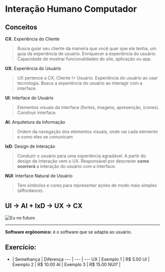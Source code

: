 # Interação Humano Computador
 
 ## Conceitos
 **CX**: Experiência do Cliente<br>
 >Busca guiar seu cliente da maneira que você quer que ele tenha, um guia da experiência de usuário. Enriquecer a experiência do usuário. Capacidade de mostrar funcionalidades do site, aplicação ou app.
 
 **UX**: Experiência do Usuário<br>
 >UX pertence a CX; Cliente != Usuário. Experiência do usuário ao usar tecnologia. Busca a experiência do usuário ao interagir com a interface.
 
 **UI**: Interface do Usuário<br>
 >Elementos visuais da interface (fontes, imagens, apresenção, ícones). Construir interface.<br>
 
 **AI**: Arquitetura da Informação<br>
 >Ordem da navegação dos elementos visuais, onde vai cada elemento e como eles se comunicam <br>

 **IxD**: Design de Interação<br>
 >Conduzir o usuário para uma experiência agradável. A partir do design de interação vem o UX. 
 >Responsável por descrever **como ocorrerá** a interação do usuário com a interface.

 **NUI**: Interface Natural de Usuário<br>
 >Tem símbolos e cores para representar ações de modo mais simples (affordance).

 ## UI -> AI + IxD -> UX -> CX

 ![Eu no futuro](https://uploads-ssl.webflow.com/5cb5ca7babc0511db4eedf95/5d80e6d2dd362e0d237ffe44_ux%20vs%20ui.jpeg)<br>
________________________

**Software ergônomico:** é o software que se adapta ao usuário.

## Exercício:

-   | Semelhança  | Diferença 
--- | ---       | ---
UX  | Exemplo 1  | R$ 5.00
UI  | Exemplo 2  | R$ 10.00
AI  | Exemplo 3  | R$ 15.00
NUI? | 
